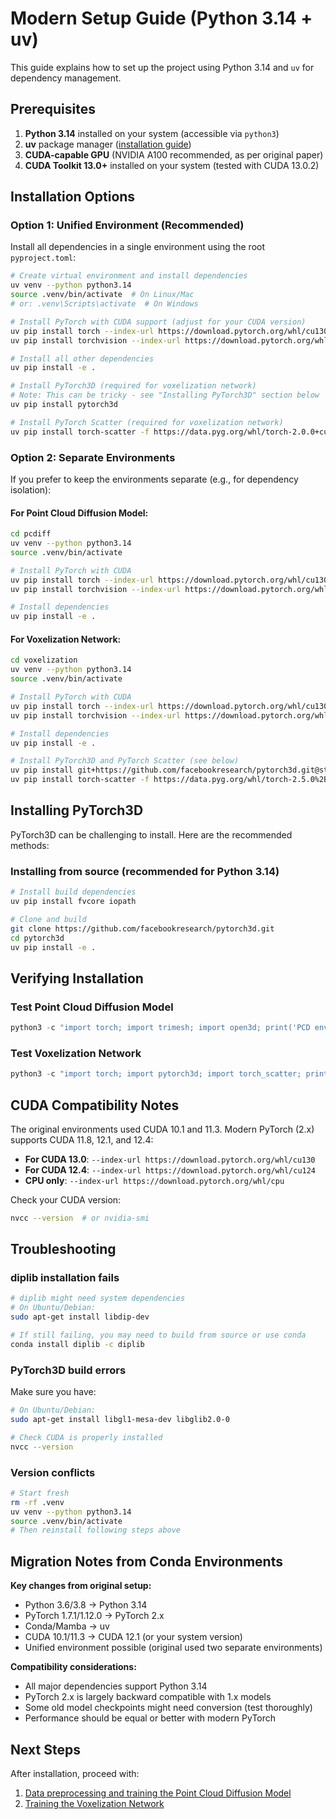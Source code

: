 # Modern Setup Guide (Python 3.14 + uv)

This guide explains how to set up the project using Python 3.14 and `uv` for dependency management.

## Prerequisites

1. **Python 3.14** installed on your system (accessible via `python3`)
2. **uv** package manager ([installation guide](https://github.com/astral-sh/uv))
3. **CUDA-capable GPU** (NVIDIA A100 recommended, as per original paper)
4. **CUDA Toolkit 13.0+** installed on your system (tested with CUDA 13.0.2)

## Installation Options

### Option 1: Unified Environment (Recommended)

Install all dependencies in a single environment using the root `pyproject.toml`:

```bash
# Create virtual environment and install dependencies
uv venv --python python3.14
source .venv/bin/activate  # On Linux/Mac
# or: .venv\Scripts\activate  # On Windows

# Install PyTorch with CUDA support (adjust for your CUDA version)
uv pip install torch --index-url https://download.pytorch.org/whl/cu130
uv pip install torchvision --index-url https://download.pytorch.org/whl/cu130

# Install all other dependencies
uv pip install -e .

# Install PyTorch3D (required for voxelization network)
# Note: This can be tricky - see "Installing PyTorch3D" section below
uv pip install pytorch3d

# Install PyTorch Scatter (required for voxelization network)
uv pip install torch-scatter -f https://data.pyg.org/whl/torch-2.0.0+cu121.html
```

### Option 2: Separate Environments

If you prefer to keep the environments separate (e.g., for dependency isolation):

#### For Point Cloud Diffusion Model:
```bash
cd pcdiff
uv venv --python python3.14
source .venv/bin/activate

# Install PyTorch with CUDA
uv pip install torch --index-url https://download.pytorch.org/whl/cu130
uv pip install torchvision --index-url https://download.pytorch.org/whl/cu130

# Install dependencies
uv pip install -e .
```

#### For Voxelization Network:
```bash
cd voxelization
uv venv --python python3.14
source .venv/bin/activate

# Install PyTorch with CUDA
uv pip install torch --index-url https://download.pytorch.org/whl/cu130
uv pip install torchvision --index-url https://download.pytorch.org/whl/cu130

# Install dependencies
uv pip install -e .

# Install PyTorch3D and PyTorch Scatter (see below)
uv pip install git+https://github.com/facebookresearch/pytorch3d.git@stable
uv pip install torch-scatter -f https://data.pyg.org/whl/torch-2.5.0%2Bcu130.html
```

## Installing PyTorch3D

PyTorch3D can be challenging to install. Here are the recommended methods:

### Installing from source (recommended for Python 3.14)
```bash
# Install build dependencies
uv pip install fvcore iopath

# Clone and build
git clone https://github.com/facebookresearch/pytorch3d.git
cd pytorch3d
uv pip install -e .
```

## Verifying Installation

### Test Point Cloud Diffusion Model
```python
python3 -c "import torch; import trimesh; import open3d; print('PCD environment OK')"
```

### Test Voxelization Network
```python
python3 -c "import torch; import pytorch3d; import torch_scatter; print('Voxelization environment OK')"
```

## CUDA Compatibility Notes

The original environments used CUDA 10.1 and 11.3. Modern PyTorch (2.x) supports CUDA 11.8, 12.1, and 12.4:

- **For CUDA 13.0**: `--index-url https://download.pytorch.org/whl/cu130`
- **For CUDA 12.4**: `--index-url https://download.pytorch.org/whl/cu124`
- **CPU only**: `--index-url https://download.pytorch.org/whl/cpu`

Check your CUDA version:
```bash
nvcc --version  # or nvidia-smi
```

## Troubleshooting

### diplib installation fails
```bash
# diplib might need system dependencies
# On Ubuntu/Debian:
sudo apt-get install libdip-dev

# If still failing, you may need to build from source or use conda
conda install diplib -c diplib
```

### PyTorch3D build errors
Make sure you have:
```bash
# On Ubuntu/Debian:
sudo apt-get install libgl1-mesa-dev libglib2.0-0

# Check CUDA is properly installed
nvcc --version
```

### Version conflicts
```bash
# Start fresh
rm -rf .venv
uv venv --python python3.14
source .venv/bin/activate
# Then reinstall following steps above
```

## Migration Notes from Conda Environments

**Key changes from original setup:**
- Python 3.6/3.8 → Python 3.14
- PyTorch 1.7.1/1.12.0 → PyTorch 2.x
- Conda/Mamba → uv
- CUDA 10.1/11.3 → CUDA 12.1 (or your system version)
- Unified environment possible (original used two separate environments)

**Compatibility considerations:**
- All major dependencies support Python 3.14
- PyTorch 2.x is largely backward compatible with 1.x models
- Some old model checkpoints might need conversion (test thoroughly)
- Performance should be equal or better with modern PyTorch

## Next Steps

After installation, proceed with:
1. [Data preprocessing and training the Point Cloud Diffusion Model](./pcdiff/README.md)
2. [Training the Voxelization Network](./voxelization/README.md)

